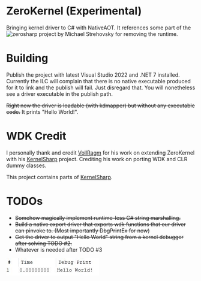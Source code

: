 # ZeroKernel (Experimental)
Bringing kernel driver to C# with NativeAOT. 
It references some part of the ![zerosharp](https://github.com/MichalStrehovsky/zerosharp) project by Michael Strehovsky for removing the runtime.

# Building
Publish the project with latest Visual Studio 2022 and .NET 7 installed.
Currently the ILC will complain that there is no native executable produced for it to link and the publish will fail. Just disregard that. You will nonetheless see a driver executable in the publish path.

 ~~Right now the driver is loadable (with kdmapper) but without any executable code.~~
 It prints "Hello World!".

# WDK Credit
I personally thank and credit [VollRagm](https://github.com/VollRagm) for his work on extending ZeroKernel with his [KernelSharp](https://github.com/VollRagm/KernelSharp) project.
Crediting his work on porting WDK and CLR dummy classes.

This project contains parts of [KernelSharp](https://github.com/VollRagm/KernelSharp).

# TODOs
-  ~~Somehow magically implement runtime-less C# string marshalling.~~
-  ~~Build a native export driver that exports wdk functions that our driver can pinvoke to. (Most importantly DbgPrintEx for now)~~
-  ~~Get the driver to output "Hello World" string from a kernel debugger after solving TODO #2.~~
- Whatever is needed after TODO #3

![](https://github.com/ZeroLP/ZeroKernel/blob/master/HelloWorldPrint.JPG)